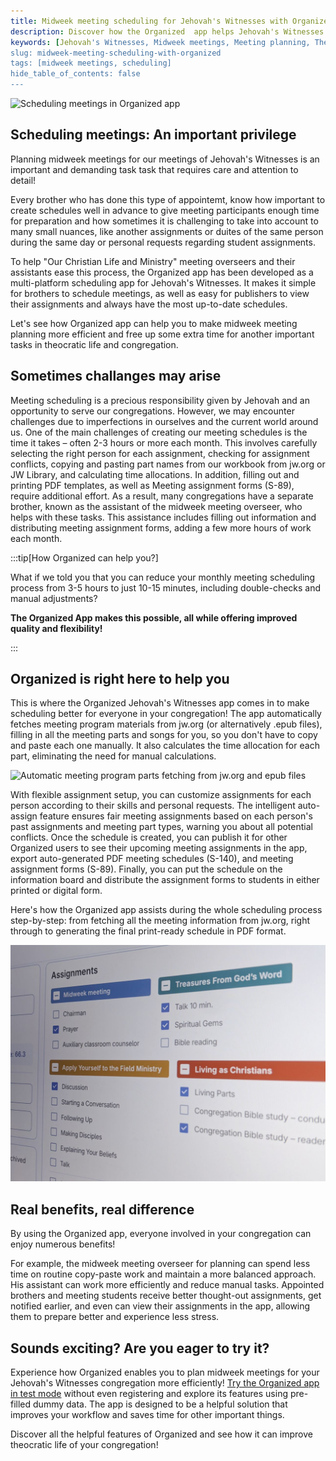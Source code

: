 ```yaml
---
title: Midweek meeting scheduling for Jehovah's Witnesses with Organized app – easy, simple, fast, quality!
description: Discover how the Organized  app helps Jehovah's Witnesses congregations improve midweek meeting planning, saving time and reducing stress. All routine work is automized, giving you more flexibility and free time.
keywords: [Jehovah's Witnesses, Midweek meetings, Meeting planning, Theocratic app, Organized app, Meeting cheduling, Automation, jw.org fetch, epub parser]
slug: midweek-meeting-scheduling-with-organized
tags: [midweek meetings, scheduling]
hide_table_of_contents: false
---
```


![Scheduling meetings in Organized app](./images/scheduling.jpeg)

## Scheduling meetings: An important privilege

Planning midweek meetings for our meetings of Jehovah's Witnesses is an important and demanding task task that requires care and attention to detail!

Every brother who has done this type of appointemt, know how important to create schedules well in advance to give meeting participants enough time for preparation and how sometimes it is challenging to take into account to many small nuances, like another assignments or duites of the same person during the same day or personal requests regarding student assignments. 

To help "Our Christian Life and Ministry" meeting overseers and their assistants ease this process, the Organized app has been developed as a multi-platform scheduling app for Jehovah's Witnesses. It makes it simple for brothers to schedule meetings, as well as easy for publishers to view their assignments and always have the most up-to-date schedules. 

Let's see how Organized app can help you to make midweek meeting planning more efficient and free up some extra time for another important tasks in theocratic life and congregation.

## Sometimes challanges may arise

Meeting scheduling is a precious responsibility given by Jehovah and an opportunity to serve our congregations. However, we may encounter challenges due to imperfections in ourselves and the current world around us. One of the main challenges of creating our meeting schedules is the time it takes – often 2-3 hours or more each month. This involves carefully selecting the right person for each assignment, checking for assignment conflicts, copying and pasting part names from our workbook from jw.org or JW Library, and calculating time allocations. In addition, filling out and printing PDF templates, as well as Meeting assignment forms (S-89), require additional effort. As a result, many congregations have a separate brother, known as the assistant of the midweek meeting overseer, who helps with these tasks. This assistance includes filling out information and distributing meeting assignment forms, adding a few more hours of work each month.

:::tip[How Organized can help you?]

What if we told you that you can reduce your monthly meeting scheduling process from 3-5 hours to just 10-15 minutes, including double-checks and manual adjustments?

**The Organized App makes this possible, all while offering improved quality and flexibility!**

:::

## Organized is right here to help you

This is where the Organized Jehovah's Witnesses app comes in to make scheduling better for everyone in your congregation! The app automatically fetches meeting program materials from jw.org (or alternatively .epub files), filling in all the meeting parts and songs for you, so you don't have to copy and paste each one manually. It also calculates the time allocation for each part, eliminating the need for manual calculations.

![Automatic meeting program parts fetching from jw.org and epub files](./images/jw.org-fetch-organized.gif)

With flexible assignment setup, you can customize assignments for each person according to their skills and personal requests. The intelligent auto-assign feature ensures fair meeting assignments based on each person's past assignments and meeting part types, warning you about all potential conflicts. Once the schedule is created, you can publish it for other Organized users to see their upcoming meeting assignments in the app, export auto-generated PDF meeting schedules (S-140), and meeting assignment forms (S-89). Finally, you can put the schedule on the information board and distribute the assignment forms to students in either printed or digital form.

Here's how the Organized app assists during the whole scheduling process step-by-step: from fetching all the meeting information from jw.org, right through to generating the final print-ready schedule in PDF format.

![Assignments flexibility](./images/assignments-flexibility.jpeg)

## Real benefits, real difference

By using the Organized app, everyone involved in your congregation can enjoy numerous benefits!

For example, the midweek meeting overseer for planning can spend less time on routine copy-paste work and maintain a more balanced approach. His assistant can work more efficiently and reduce manual tasks. Appointed brothers and meeting students receive better thought-out assignments, get notified earlier, and even can view their assignments in the app, allowing them to prepare better and experience less stress.

## Sounds exciting? Are you eager to try it?

Experience how Organized enables you to plan midweek meetings for your Jehovah's Witnesses congregation more efficiently! [Try the Organized app in test mode](https://test.organized-app.com/) without even registering and explore its features using pre-filled dummy data. The app is designed to be a helpful solution that improves your workflow and saves time for other important things. 

Discover all the helpful features of Organized and see how it can improve theocratic life of your congregation!